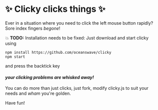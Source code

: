 # :sparkles: Clicky clicks things :sparkles:

Ever in a situation where you need to click the left mouse button rapidly? Sore index fingers *begone*!

:boom: **TODO:** Installation needs to be fixed:
Just download and start clicky using

```
npm install https://github.com/oceanswave/clicky
npm start
```

and press the backtick key
#### *your clicking problems are whisked away!*

You can do more than just clicks, just fork, modify clicky.js to suit your needs and *wham* you're golden.

Have fun!
